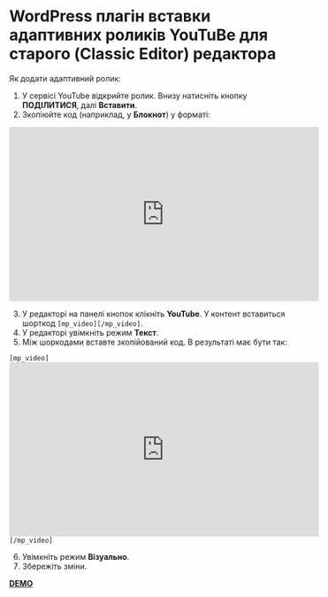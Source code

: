 # WordPress плагін вставки адаптивних роликів YouTuBe для старого (Classic Editor) редактора 

Як додати адаптивний ролик:

1. У сервісі YouTube відкрийте ролик. Внизу натисніть кнопку <b>ПОДІЛИТИСЯ</b>, далі <b>Вставити</b>.
2. Зкопіюйте код (наприклад, у <b>Блокнот</b>) у форматі:

<code><iframe title="YouTube video player" src="https://www.youtube.com/embed/JkK8g6FMEXE" width="560" height="315" frameborder="0" allowfullscreen="allowfullscreen"></iframe></code>

3. У редакторі на панелі кнопок клікніть <b>YouTube</b>. У контент вставиться шорткод <code>[mp_video][/mp_video]</code>.
4. У редакторі увімкніть режим <b>Текст</b>.
5. Між шоркодами вставте зкопійований код. В результаті має бути так:

<code>[mp_video]<iframe title="YouTube video player" src="https://www.youtube.com/embed/JkK8g6FMEXE" width="560" height="315" frameborder="0" allowfullscreen="allowfullscreen"></iframe>[/mp_video]</code>

6. Увімкніть режим <b>Візуально</b>.
7. Збережіть зміни.

<a href="https://dev.petrov.net.ua/mp-video-embed-wordpress-plugin/" target="_blank"><b>DEMO</b></a>
